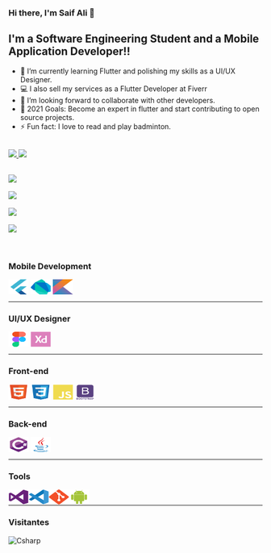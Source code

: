 ### Hi there, I'm Saif Ali 👋


## I'm a Software Engineering Student and a Mobile Application Developer!!

- 🌱 I’m currently learning Flutter and polishing my skills as a UI/UX Designer.
- 💻 I also sell my services as a Flutter Developer at Fiverr
- 👯 I’m looking forward to collaborate with other developers.
- 🥅 2021 Goals: Become an expert in flutter and start contributing to open source projects.
- ⚡ Fun fact: I love to read and play badminton. 


<br />

<!-- Work Panel -->

<div>

 <a href="https://github.com/saifali25">

 <img height="180em" src="https://github-readme-stats.vercel.app/api?username=saifali25&show_icons=true&theme=dark&include_all_commits=true&count_private=true"/>

 <img height="180em" src="https://github-readme-stats.vercel.app/api/top-langs/?username=saifali25&layout=compact&langs_count=7&theme=dark"/>

</div> <br>

<!--Connect with me -->

 <div>   

 <a href = "mailto:saifali261@outlook.com"><img src="https://img.shields.io/badge/Microsoft_Outlook-0078D4?style=for-the-badge&logo=microsoft-outlook&logoColor=white" target="_blank"></a>

 <a href="https://linkedin.com/in/saif-ali-1841031b8/" target="_blank"><img src="https://img.shields.io/badge/-LinkedIn-%230077B5?style=for-the-badge&logo=linkedin&logoColor=white" target="_blank"></a> 

 <a href="https://instagram.com/saifali.dev" target="_blank"><img src="https://img.shields.io/badge/Instagram-25D366?style=for-the-badge&logo=instagram&logoColor=white"></a>
                                                                  
 <a href="https://www.fiverr.com/saifali_2547?up_rollout=true" target="_blank"><img src="https://img.shields.io/badge/fiverr-25D366?style=for-the-badge&logo=fiverr&logoColor=white"></a>                                                                 
                                                                  
                                                               

                                           

 <br>

  

<!-- Technologies -->  

  

<div style="display: inline_block">

  <h3> Mobile Development </h3>  

  

 <img align="center" alt="Flutter" height="30" width="40" src="https://raw.githubusercontent.com/devicons/devicon/9f4f5cdb393299a81125eb5127929ea7bfe42889/icons/flutter/flutter-original.svg">
 <img align="center" alt="Dart" height="30" width="40" src="https://raw.githubusercontent.com/devicons/devicon/9f4f5cdb393299a81125eb5127929ea7bfe42889/icons/dart/dart-original.svg">
 <img align="center" alt="Kotlin" height="30" width="40" src="https://raw.githubusercontent.com/devicons/devicon/9f4f5cdb393299a81125eb5127929ea7bfe42889/icons/kotlin/kotlin-original.svg">

  <hr>
 
 <h3> UI/UX Designer </h3>

   

 <img align="center" alt="figma" height="30" width="40" src="https://raw.githubusercontent.com/devicons/devicon/9f4f5cdb393299a81125eb5127929ea7bfe42889/icons/figma/figma-original.svg">

 <img align="center" alt="adobe xd" height="30" width="40" src="https://raw.githubusercontent.com/devicons/devicon/9f4f5cdb393299a81125eb5127929ea7bfe42889/icons/xd/xd-plain.svg">

 <hr>

 
  <h3> Front-end </h3>

 <img align="center" alt="HTML" height="30" width="40" src="https://raw.githubusercontent.com/devicons/devicon/master/icons/html5/html5-original.svg">

 <img align="center" alt="CSS" height="30" width="40" src="https://raw.githubusercontent.com/devicons/devicon/master/icons/css3/css3-original.svg">  

 <img align="center" alt="Js" height="30" width="40" src="https://raw.githubusercontent.com/devicons/devicon/master/icons/javascript/javascript-plain.svg">  

 <img align="center" alt="bootstrp" height="30" width="40" src="https://raw.githubusercontent.com/devicons/devicon/9f4f5cdb393299a81125eb5127929ea7bfe42889/icons/bootstrap/bootstrap-plain-wordmark.svg">
 
 <hr>

 <h3> Back-end </h3>

 <img align="center" alt="Csharp" height="30" width="40" src="https://raw.githubusercontent.com/devicons/devicon/master/icons/csharp/csharp-original.svg">
 <img align="center" alt="Java" height="30" width="40" src="https://raw.githubusercontent.com/devicons/devicon/master/icons/java/java-original.svg">
 
 <hr>
 
 <h3> Tools </h3>  

 <img align="left" alt="Visual Studio" height="30" width="40" src="https://raw.githubusercontent.com/devicons/devicon/9f4f5cdb393299a81125eb5127929ea7bfe42889/icons/visualstudio/visualstudio-plain.svg">

 <img align="left" alt="VS code" height="30" width="40" src="https://raw.githubusercontent.com/devicons/devicon/9f4f5cdb393299a81125eb5127929ea7bfe42889/icons/vscode/vscode-original.svg">
 
 <img align="left" alt="Zeplin" height="30" width="40" src="https://raw.githubusercontent.com/devicons/devicon/9f4f5cdb393299a81125eb5127929ea7bfe42889/icons/git/git-original.svg">

 <img align="left" alt="android studio" height="30" width="40" src="https://raw.githubusercontent.com/devicons/devicon/9f4f5cdb393299a81125eb5127929ea7bfe42889/icons/android/android-original.svg"><br>

  <hr>
  

 


 

   

 <!-- Contador de visitas -->

  

 <h3> Visitantes </h3>  

 <div>

  <img align="center" alt="Csharp" height="30" width="150" src="https://komarev.com/ghpvc/?username=saifali25&color=green" alt="alexsgross" /> <br>

 </div>  



 

 

[instagram]: https://instagram.com/saifali.dev
[linkedin]: https://linkedin.com/in/saif-ali-1841031b8/
[fiverr]: https://www.fiverr.com/saifali_2547?up_rollout=true
